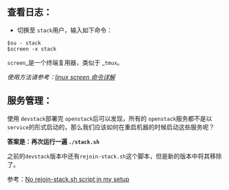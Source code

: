 ## 查看日志：

* 切换至 `stack`用户，输入如下命令：

```
$su - stack
$screen -x stack
```

`screen`_是一个终端复用器，类似于 _`tmux`。

_使用方法请参考：_[_linux screen 命令详解_](http://www.cnblogs.com/mchina/archive/2013/01/30/2880680.html)

## 服务管理：

使用 `devstack`部署完 `openstack`后可以发现，所有的 `openstack`服务都不是以 `service`的形式启动的，那么我们应该如何在重启机器的时候启动这些服务呢？

**答案是：再次运行一遍 `./stack.sh`**

之前的`devstack`版本中还有`rejoin-stack.sh`这个脚本，但是新的版本中将其移除了。

参考：[No rejoin-stack.sh script in my setup](http://stackoverflow.com/questions/36268822/no-rejoin-stack-sh-script-in-my-setup)

